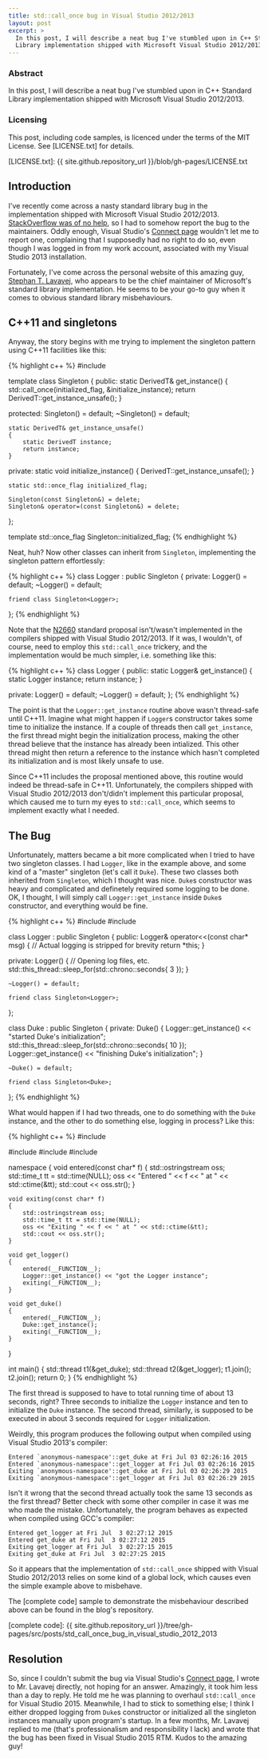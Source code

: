 ```yaml
---
title: std::call_once bug in Visual Studio 2012/2013
layout: post
excerpt: >
  In this post, I will describe a neat bug I've stumbled upon in C++ Standard
  Library implementation shipped with Microsoft Visual Studio 2012/2013.
---
```

### Abstract

In this post, I will describe a neat bug I've stumbled upon in C++ Standard
Library implementation shipped with Microsoft Visual Studio 2012/2013.

### Licensing

This post, including code samples, is licenced under the terms of the MIT
License.
See [LICENSE.txt] for details.

[LICENSE.txt]: {{ site.github.repository_url }}/blob/gh-pages/LICENSE.txt

Introduction
------------

I've recently come across a nasty standard library bug in the implementation
shipped with Microsoft Visual Studio 2012/2013.
[StackOverflow was of no help], so I had to somehow report the bug to the
maintainers.
Oddly enough, Visual Studio's [Connect page] wouldn't let me to report one,
complaining that I supposedly had no right to do so, even though I was logged
in from my work account, associated with my Visual Studio 2013 installation.

Fortunately, I've come across the personal website of this amazing guy,
[Stephan T. Lavavej], who appears to be the chief maintainer of Microsoft's
standard library implementation.
He seems to be your go-to guy when it comes to obvious standard library
misbehaviours.

[StackOverflow was of no help]: https://stackoverflow.com/questions/26477070/concurrent-stdcall-once-calls
[Connect page]: https://connect.microsoft.com/VisualStudio
[Stephan T. Lavavej]: http://nuwen.net/stl.html

C++11 and singletons
--------------------

Anyway, the story begins with me trying to implement the singleton pattern
using C++11 facilities like this:

{% highlight c++ %}
#include <mutex>

template <typename DerivedT>
class Singleton
{
public:
    static DerivedT& get_instance()
    {
        std::call_once(initialized_flag, &initialize_instance);
        return DerivedT::get_instance_unsafe();
    }

protected:
    Singleton() = default;
    ~Singleton() = default;

    static DerivedT& get_instance_unsafe()
    {
        static DerivedT instance;
        return instance;
    }

private:
    static void initialize_instance()
    {
        DerivedT::get_instance_unsafe();
    }

    static std::once_flag initialized_flag;

    Singleton(const Singleton&) = delete;
    Singleton& operator=(const Singleton&) = delete;
};

template <typename DerivedT>
std::once_flag Singleton<DerivedT>::initialized_flag;
{% endhighlight %}

Neat, huh?
Now other classes can inherit from `Singleton`, implementing the singleton
pattern effortlessly:

{% highlight c++ %}
class Logger : public Singleton<Logger>
{
private:
    Logger() = default;
    ~Logger() = default;

    friend class Singleton<Logger>;
};
{% endhighlight %}

Note that the [N2660] standard proposal isn't/wasn't implemented in the
compilers shipped with Visual Studio 2012/2013.
If it was, I wouldn't, of course, need to employ this `std::call_once`
trickery, and the implementation would be much simpler, i.e. something like
this:

{% highlight c++ %}
class Logger
{
public:
    static Logger& get_instance()
    {
        static Logger instance;
        return instance;
    }

private:
    Logger() = default;
    ~Logger() = default;
};
{% endhighlight %}

<div class="alert alert-info">
<p>The point is that the <code>Logger::get_instance</code> routine above wasn't
thread-safe until C++11.
Imagine what might happen if <code>Logger</code>s constructor takes some time
to initialize the instance.
If a couple of threads then call <code>get_instance</code>, the first thread
might begin the initialization process, making the other thread believe that
the instance has already been intialized.
This other thread might then return a reference to the instance which hasn't
completed its initialization and is most likely unsafe to use.</p>

<p>Since C++11 includes the proposal mentioned above, this routine would indeed
be thread-safe in C++11.
Unfortunately, the compilers shipped with Visual Studio 2012/2013 don't/didn't
implement this particular proposal, which caused me to turn my eyes to
<code>std::call_once</code>, which seems to implement exactly what I
needed.</p>
</div>

[N2660]: http://www.open-std.org/jtc1/sc22/wg21/docs/papers/2008/n2660.htm

The Bug
-------

Unfortunately, matters became a bit more complicated when I tried to have two
singleton classes.
I had `Logger`, like in the example above, and some kind of a "master"
singleton (let's call it `Duke`).
These two classes both inherited from `Singleton`, which I thought was nice.
`Duke`s constructor was heavy and complicated and definetely required some
logging to be done.
OK, I thought, I will simply call `Logger::get_instance` inside `Duke`s
constructor, and everything would be fine.

{% highlight c++ %}
#include <chrono>
#include <thread>

class Logger : public Singleton<Logger>
{
public:
    Logger& operator<<(const char* msg)
    {
        // Actual logging is stripped for brevity
        return *this;
    }

private:
    Logger()
    {
        // Opening log files, etc.
        std::this_thread::sleep_for(std::chrono::seconds{ 3 });
    }

    ~Logger() = default;

    friend class Singleton<Logger>;
};

class Duke : public Singleton<Duke>
{
private:
    Duke()
    {
        Logger::get_instance() << "started Duke's initialization";
        std::this_thread::sleep_for(std::chrono::seconds{ 10 });
        Logger::get_instance() << "finishing Duke's initialization";
    }

    ~Duke() = default;

    friend class Singleton<Duke>;
};
{% endhighlight %}

What would happen if I had two threads, one to do something with the `Duke`
instance, and the other to do something else, logging in process?
Like this:

{% highlight c++ %}
#include <ctime>

#include <iostream>
#include <sstream>
#include <thread>

namespace
{
    void entered(const char* f)
    {
        std::ostringstream oss;
        std::time_t tt = std::time(NULL);
        oss << "Entered " << f << " at " << std::ctime(&tt);
        std::cout << oss.str();
    }

    void exiting(const char* f)
    {
        std::ostringstream oss;
        std::time_t tt = std::time(NULL);
        oss << "Exiting " << f << " at " << std::ctime(&tt);
        std::cout << oss.str();
    }

    void get_logger()
    {
        entered(__FUNCTION__);
        Logger::get_instance() << "got the Logger instance";
        exiting(__FUNCTION__);
    }

    void get_duke()
    {
        entered(__FUNCTION__);
        Duke::get_instance();
        exiting(__FUNCTION__);
    }
}

int main()
{
    std::thread t1(&get_duke);
    std::thread t2(&get_logger);
    t1.join();
    t2.join();
    return 0;
}
{% endhighlight %}

The first thread is supposed to have to total running time of about 13 seconds,
right?
Three seconds to initialize the `Logger` instance and ten to initialize the
`Duke` instance.
The second thread, similarly, is supposed to be executed in about 3 seconds
required for `Logger` initialization.

Weirdly, this program produces the following output when compiled using Visual
Studio 2013's compiler:

    Entered `anonymous-namespace'::get_duke at Fri Jul 03 02:26:16 2015
    Entered `anonymous-namespace'::get_logger at Fri Jul 03 02:26:16 2015
    Exiting `anonymous-namespace'::get_duke at Fri Jul 03 02:26:29 2015
    Exiting `anonymous-namespace'::get_logger at Fri Jul 03 02:26:29 2015

Isn't it wrong that the second thread actually took the same 13 seconds as the
first thread?
Better check with some other compiler in case it was me who made the mistake.
Unfortunately, the program behaves as expected when compiled using GCC's
compiler:

    Entered get_logger at Fri Jul  3 02:27:12 2015
    Entered get_duke at Fri Jul  3 02:27:12 2015
    Exiting get_logger at Fri Jul  3 02:27:15 2015
    Exiting get_duke at Fri Jul  3 02:27:25 2015

So it appears that the implementation of `std::call_once` shipped with Visual
Studio 2012/2013 relies on some kind of a global lock, which causes even the
simple example above to misbehave.

The [complete code] sample to demonstrate the misbehaviour described above can
be found in the blog's repository.

[complete code]: {{ site.github.repository_url }}/tree/gh-pages/src/posts/std_call_once_bug_in_visual_studio_2012_2013

Resolution
----------

So, since I couldn't submit the bug via Visual Studio's [Connect page], I wrote
to Mr. Lavavej directly, not hoping for an answer.
Amazingly, it took him less than a day to reply.
He told me he was planning to overhaul `std::call_once` for Visual Studio 2015.
Meanwhile, I had to stick to something else; I think I either dropped logging
from `Duke`s constructor or initialized all the singleton instances manually
upon program's startup.
In a few months, Mr. Lavavej replied to me (that's professionalism and
responsibility I lack) and wrote that the bug has been fixed in Visual Studio
2015 RTM.
Kudos to the amazing guy!

